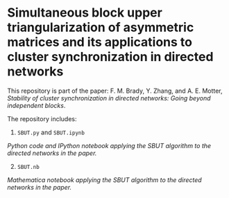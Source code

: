 # Simultaneous block upper triangularization of asymmetric matrices and its applications to cluster synchronization in directed networks

This repository is part of the paper: F. M. Brady, Y. Zhang, and A. E. Motter, _Stability of cluster synchronization in directed networks: Going beyond independent blocks_.

The repository includes:
1. `SBUT.py` and `SBUT.ipynb`

  _Python code and IPython notebook applying the SBUT algorithm to the directed networks in the paper._

2. `SBUT.nb`

  _Mathematica notebook applying the SBUT algorithm to the directed networks in the paper._
